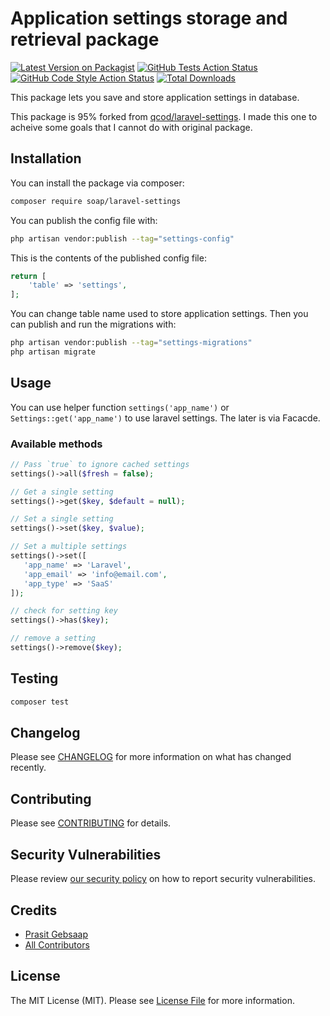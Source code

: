 # Application settings storage and retrieval package

[![Latest Version on Packagist](https://img.shields.io/packagist/v/soap/laravel-settings.svg?style=flat-square)](https://packagist.org/packages/soap/laravel-settings)
[![GitHub Tests Action Status](https://img.shields.io/github/actions/workflow/status/soap/laravel-settings/run-tests.yml?branch=main&label=tests&style=flat-square)](https://github.com/soap/laravel-settings/actions?query=workflow%3Arun-tests+branch%3Amain)
[![GitHub Code Style Action Status](https://img.shields.io/github/actions/workflow/status/soap/laravel-settings/fix-php-code-style-issues.yml?branch=main&label=code%20style&style=flat-square)](https://github.com/soap/laravel-settings/actions?query=workflow%3A"Fix+PHP+code+style+issues"+branch%3Amain)
[![Total Downloads](https://img.shields.io/packagist/dt/soap/laravel-settings.svg?style=flat-square)](https://packagist.org/packages/soap/laravel-settings)

This package lets you save and store application settings in database. 

This package is 95% forked from [qcod/laravel-settings](https://github.com/qcod/laravel-settings). I made this one to acheive some goals that I cannot do with original package.

## Installation

You can install the package via composer:

```bash
composer require soap/laravel-settings
```

You can publish the config file with:

```bash
php artisan vendor:publish --tag="settings-config"
```

This is the contents of the published config file:

```php
return [
    'table' => 'settings',
];
```
You can change table name used to store application settings.
Then you can publish and run the migrations with:

```bash
php artisan vendor:publish --tag="settings-migrations"
php artisan migrate
```

## Usage
You can use helper function `settings('app_name')` or `Settings::get('app_name')` to use laravel settings. The later is via Facacde.
### Available methods
```php
// Pass `true` to ignore cached settings
settings()->all($fresh = false);

// Get a single setting
settings()->get($key, $default = null);

// Set a single setting
settings()->set($key, $value);

// Set a multiple settings
settings()->set([
   'app_name' => 'Laravel',
   'app_email' => 'info@email.com',
   'app_type' => 'SaaS'
]);

// check for setting key
settings()->has($key);

// remove a setting
settings()->remove($key);
```

## Testing

```bash
composer test
```

## Changelog

Please see [CHANGELOG](CHANGELOG.md) for more information on what has changed recently.

## Contributing

Please see [CONTRIBUTING](CONTRIBUTING.md) for details.

## Security Vulnerabilities

Please review [our security policy](../../security/policy) on how to report security vulnerabilities.

## Credits

- [Prasit Gebsaap](https://github.com/soap)
- [All Contributors](../../contributors)

## License

The MIT License (MIT). Please see [License File](LICENSE.md) for more information.
